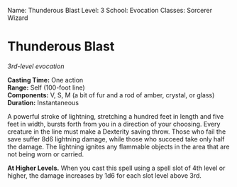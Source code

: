 Name: Thunderous Blast
Level: 3
School: Evocation
Classes: Sorcerer
         Wizard

# Thunderous Blast 
_3rd-level evocation_ 

**Casting Time:** One action    
**Range:** Self (100-foot line)    
**Components:** V, S, M (a bit of fur and a rod of amber, crystal, or glass)    
**Duration:** Instantaneous 

A powerful stroke of lightning, stretching a hundred feet in length and five feet in width, bursts forth from you in a direction of your choosing. Every creature in the line must make a Dexterity saving throw. Those who fail the save suffer 8d6 lightning damage, while those who succeed take only half the damage. 
The lightning ignites any flammable objects in the area that are not being worn or carried. 

**At Higher Levels.** When you cast this spell using a spell slot of 4th level or higher, the damage increases by 1d6 for each slot level above 3rd. 
